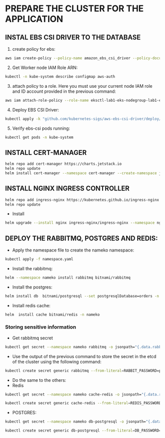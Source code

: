 # PREPARE THE CLUSTER FOR THE APPLICATION

## INSTAL EBS CSI DRIVER TO THE DATABASE 

1. create policy for ebs: 
```bash
aws iam create-policy --policy-name amazon_ebs_csi_driver --policy-document file://amazon_ebs_csi_driver.json
``` 

2. Get Worker node IAM Role ARN: <br>
```bash
kubectl -n kube-system describe configmap aws-auth
```

3. attach policy to a role. Here you must use your current node IAM role and ID account provided in the previous command: <br>
```bash
aws iam attach-role-policy --role-name eksctl-lab1-eks-nodegroup-lab1-ek-NodeInstanceRole-JFJFV2Y81725 --policy-arn arn:aws:iam::242364459859:policy/amazon_ebs_csi_driver
```

4. Deploy EBS CSI Driver:
```bash
kubectl apply -k "github.com/kubernetes-sigs/aws-ebs-csi-driver/deploy/kubernetes/overlays/stable/?ref=master"
```

5. Verify ebs-csi pods running: <br>
```bash
kubectl get pods -n kube-system
```

## INSTALL CERT-MANAGER <br>
```bash
helm repo add cert-manager https://charts.jetstack.io
helm repo update
helm install cert-manager --namespace cert-manager --create-namespace jetstack/cert-manager --set installCRDs=true --set extraArgs={--enable-certificate-owner-ref=true}
```

## INSTALL NGINX INGRESS CONTROLLER <br>
```bash
helm repo add ingress-nginx https://kubernetes.github.io/ingress-nginx
helm repo update
```
- Install
```bash
helm upgrade --install nginx ingress-nginx/ingress-nginx --namespace nginx --create-namespace --set controller.ingressClassResource.default=true
```

## DEPLOY THE RABBITMQ, POSTGRES AND REDIS:

- Apply the namespace file to create the nameko namespace: <br>
```bash
kubectl apply -f namespace.yaml
```
- Install the rabbitmq: <br>
```bash
helm --namespace nameko install rabbitmq bitnami/rabbitmq
```
- Install the postgres: <br>
```bash
helm install db  bitnami/postgresql --set postgresqlDatabase=orders -n nameko
``` 
- Install redis cache: <br>
```bash
helm  install cache bitnami/redis -n nameko
``` 
### Storing sensitive information
- Get rabbitmq secret
```bash
kubectl get secret --namespace nameko rabbitmq -o jsonpath="{.data.rabbitmq-password}" | base64 -d
```
- Use the output of the previous command to store the secret in the etcd of the cluster using the following command: <br>
```bash
kubectl create secret generic rabbitmq --from-literal=RABBIT_PASSWORD=password_from_command
```
- Do the same to the others: <br>
- Redis
```bash
kubectl get secret --namespace nameko cache-redis -o jsonpath="{.data.redis-password}" | base64 -d
```
```bash
kubectl create secret generic cache-redis --from-literal=REDIS_PASSWORD=password_from_command
```
- POSTGRES: <br>
```bash
kubectl get secret --namespace nameko db-postgresql -o jsonpath="{.data.postgres-password}" | base64 -d
``` 
```bash
kubectl create secret generic db-postgresql --from-literal=DB_PASSWORD=password_from_command
```
